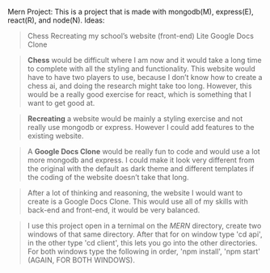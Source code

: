 Mern Project:
This is a project that is made with mongodb(M), express(E), react(R), and node(N).
Ideas:
>Chess
>Recreating my school’s website (front-end)
>Lite Google Docs Clone

><b>Chess</b> would be difficult where I am now and it would take a long time to complete with all the styling and functionality. This website would have to have two players to use, because I don’t know how to create a chess ai, and doing the research might take too long. However, this would be a really good exercise for react, which is something that I want to get good at.

><b>Recreating</b> a website would be mainly a styling exercise and not really use mongodb or express. However I could add features to the existing website.

>A <b>Google Docs Clone</b> would be really fun to code and would use a lot more mongodb and express. I could make it look very different from the original with the default as dark theme and different templates if the coding of the website doesn’t take that long.

>After a lot of thinking and reasoning, the website I would want to create is a Google Docs Clone. This would use all of my skills with back-end and front-end, it would be very balanced.

>I use this project open in a ternimal on the <i>MERN</i> directory, create two windows of that same directory. After that for on window type 'cd api', in the other type 'cd client', this lets you go into the other directories. For both windows type the following in order, 'npm install', 'npm start' (AGAIN, FOR BOTH WINDOWS).
